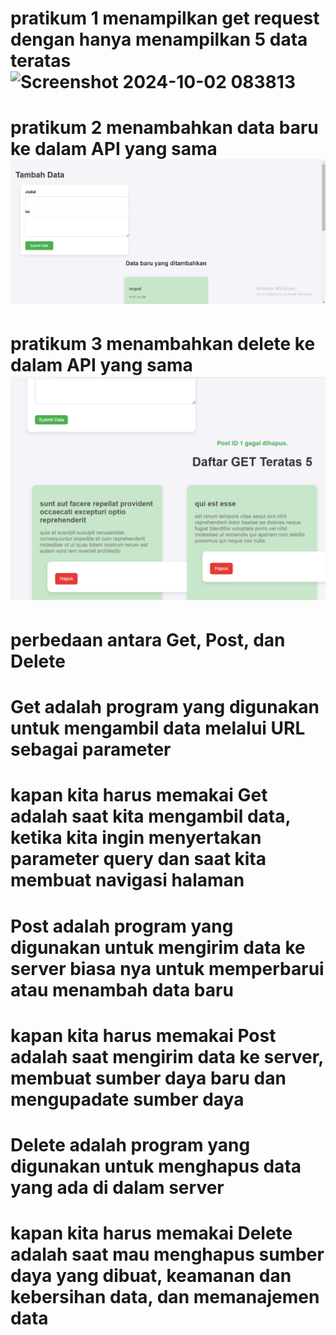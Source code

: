 # pratikum 1 menampilkan get request dengan hanya menampilkan 5 data teratas ![Screenshot 2024-10-02 083813](https://github.com/user-attachments/assets/c694b938-1d6a-4ce4-9130-7f80dadd3197)

# pratikum 2 menambahkan data baru ke dalam API yang sama ![Alt text](<Screenshot 2024-10-02 085701.png>) 

# pratikum 3 menambahkan delete ke dalam API yang sama ![Alt text](<Screenshot 2024-10-03 150853.png>)

# perbedaan antara Get, Post, dan Delete 

# Get adalah program yang digunakan untuk mengambil data melalui URL sebagai parameter

# kapan kita harus memakai Get adalah saat kita mengambil data, ketika kita ingin menyertakan parameter query dan saat kita membuat navigasi halaman 

# Post adalah program yang digunakan untuk mengirim data ke server biasa nya untuk memperbarui atau menambah data baru

# kapan kita harus memakai Post adalah saat mengirim data ke server, membuat sumber daya baru dan mengupadate sumber daya

# Delete adalah program yang digunakan untuk menghapus data yang ada di dalam server 

# kapan kita harus memakai Delete adalah saat mau menghapus sumber daya yang dibuat, keamanan dan kebersihan data, dan memanajemen data